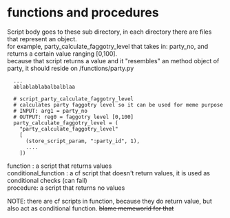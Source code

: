 functions and procedures
========================
Script body goes to these sub directory, in each directory there are files that represent an object.    
for example, party_calculate_faggotry_level that takes in: party_no, and returns a certain value ranging [0,100].   
because that script returns a value and it "resembles" an method object of party, it should reside on /functions/party.py    
```
  ...
  ablablablabalbalblaa
  
  # script_party_calculate_faggotry_level 
  # calculates party faggotry level so it can be used for meme purpose
  # INPUT: arg1 = party_no
  # OUTPUT: reg0 = faggotry level [0,100]
  party_calculate_faggotry_level = (
    "party_calculate_faggotry_level"
    [
      (store_script_param, ":party_id", 1),
      ....
    ])
```


function : a script that returns values    
conditional_function : a cf script that doesn't return values, it is used as conditional checks (can fail)  
procedure: a script that returns no values  
 
NOTE: there are cf scripts in function, because they do return value, but also act as conditional function. ~~blame memeworld for that~~

